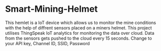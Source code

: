 # Smart-Mining-Helmet
This hemlet is a IoT device which allows us to monitor the mine conditions with the help of diffrent sensors placed on a miners helmet.
This project utilises ThingSpeak IoT analytics for monitoring the data over cloud. Data from the sensors gets pushed to the cloud every 15 seconds. 
Change to your API key, Channel ID, SSID, Password
